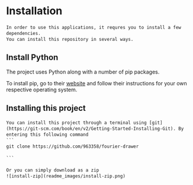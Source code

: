 # Installation
    In order to use this applications, it requres you to install a few dependencies. 
    You can install this repository in several ways.

## Install Python
   The project uses Python along with a number of pip packages.

   To install pip, go to their [website](https://www.python.org/) and follow their instructions for your own respective operating system.


## Installing this project
    You can install this project through a terminal using [git](https://git-scm.com/book/en/v2/Getting-Started-Installing-Git). By entering this following command
    ```
    git clone https://github.com/963358/fourier-drawer

    ```

    Or you can simply download as a zip 
    ![install-zip](readme_images/install-zip.png)


   

